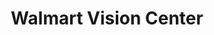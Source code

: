---
title: "Walmart Vision Center"
url: /phoenix/walmart-vision-center-north-35th-avenue/
shop: optician
---